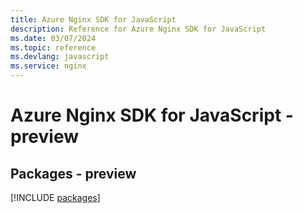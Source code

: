 ```yaml
---
title: Azure Nginx SDK for JavaScript
description: Reference for Azure Nginx SDK for JavaScript
ms.date: 03/07/2024
ms.topic: reference
ms.devlang: javascript
ms.service: nginx
---
```

# Azure Nginx SDK for JavaScript - preview
## Packages - preview
[!INCLUDE [packages](nginx-index.md)]